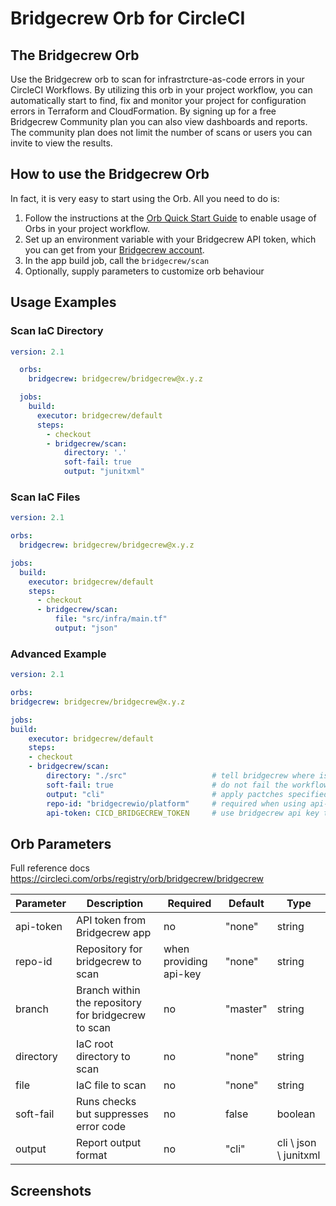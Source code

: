 # Bridgecrew Orb for CircleCI

## The Bridgecrew Orb

Use the Bridgecrew orb to scan for infrastrcture-as-code errors in your CircleCI Workflows.
By utilizing this orb in your project workflow, you can automatically start to find, fix and monitor your project for configuration errors in Terraform and CloudFormation. By signing up for a free Bridgecrew Community plan you can also view dashboards and reports. The community plan does not limit the number of scans or users you can invite to view the results.
​
## How to use the Bridgecrew Orb

In fact, it is very easy to start using the Orb.
All you need to do is:

1. Follow the instructions at the [Orb Quick Start Guide](https://circleci.com/orbs/registry/orb/bridgecrew/bridgecrew#quick-start) to enable usage of Orbs in your project workflow.
2. Set up an environment variable with your Bridgecrew API token, which you can get from your [Bridgecrew account](https://www.bridgecrew.cloud/integrations).
3. In the app build job, call the `bridgecrew/scan`
4. Optionally, supply parameters to customize orb behaviour

## Usage Examples

### Scan IaC Directory

```yaml
version: 2.1

  orbs:
    bridgecrew: bridgecrew/bridgecrew@x.y.z

  jobs:
    build:
      executor: bridgecrew/default
      steps:
        - checkout
        - bridgecrew/scan:
            directory: '.'
            soft-fail: true
            output: "junitxml" 
```

### Scan IaC Files

```yaml
version: 2.1

orbs:
  bridgecrew: bridgecrew/bridgecrew@x.y.z

jobs:
  build:
    executor: bridgecrew/default
    steps:
      - checkout
      - bridgecrew/scan:
          file: "src/infra/main.tf"
          output: "json"
```

### Advanced Example

```yaml
version: 2.1

orbs:
bridgecrew: bridgecrew/bridgecrew@x.y.z

jobs:
build:
    executor: bridgecrew/default
    steps:
    - checkout
    - bridgecrew/scan:
        directory: "./src"                   # tell bridgecrew where is the directory you want to scan
        soft-fail: true                      # do not fail the workflow in case vulnerabilities have found 
        output: "cli"                        # apply pactches specified in commited .snyk file (generated by running the [snyk wizard](https://snyk.io/docs/cli-wizard/))
        repo-id: "bridgecrewio/platform"     # required when using api-key
        api-token: CICD_BRIDGECREW_TOKEN     # use bridgecrew api key to create violations in bridgecrew app
```

## Orb Parameters

Full reference docs https://circleci.com/orbs/registry/orb/bridgecrew/bridgecrew

| Parameter  | Description | Required | Default | Type |
| -----------| -------------------------------------------------------------------------------------------------------- | ------------- | ------------- | ------------- |
| api-token | API token from Bridgecrew app | no | "none" | string |
| repo-id | Repository for bridgecrew to scan | when providing api-key | "none" | string |
| branch | Branch within the repository for bridgecrew to scan | no | "master" | string |
| directory | IaC root directory to scan | no | "none" | string |
| file | IaC file to scan | no | "none" | string |
| soft-fail | Runs checks but suppresses error code | no | false | boolean |
| output | Report output format | no | "cli" | cli \ json \ junitxml |

## Screenshots

